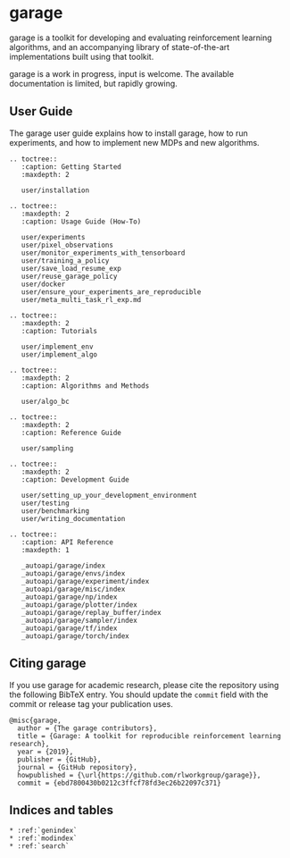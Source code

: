 # garage

garage is a toolkit for developing and evaluating reinforcement learning
algorithms, and an accompanying library of state-of-the-art implementations
built using that toolkit.

garage is a work in progress, input is welcome. The available documentation is
limited, but rapidly growing.

## User Guide

The garage user guide explains how to install garage, how to run experiments,
and how to implement new MDPs and new algorithms.

```eval_rst
.. toctree::
   :caption: Getting Started
   :maxdepth: 2

   user/installation

.. toctree::
   :maxdepth: 2
   :caption: Usage Guide (How-To)

   user/experiments
   user/pixel_observations
   user/monitor_experiments_with_tensorboard
   user/training_a_policy
   user/save_load_resume_exp
   user/reuse_garage_policy
   user/docker
   user/ensure_your_experiments_are_reproducible
   user/meta_multi_task_rl_exp.md

.. toctree::
   :maxdepth: 2
   :caption: Tutorials

   user/implement_env
   user/implement_algo

.. toctree::
   :maxdepth: 2
   :caption: Algorithms and Methods

   user/algo_bc

.. toctree::
   :maxdepth: 2
   :caption: Reference Guide

   user/sampling

.. toctree::
   :maxdepth: 2
   :caption: Development Guide

   user/setting_up_your_development_environment
   user/testing
   user/benchmarking
   user/writing_documentation

.. toctree::
   :caption: API Reference
   :maxdepth: 1

   _autoapi/garage/index
   _autoapi/garage/envs/index
   _autoapi/garage/experiment/index
   _autoapi/garage/misc/index
   _autoapi/garage/np/index
   _autoapi/garage/plotter/index
   _autoapi/garage/replay_buffer/index
   _autoapi/garage/sampler/index
   _autoapi/garage/tf/index
   _autoapi/garage/torch/index
```

## Citing garage

If you use garage for academic research, please cite the repository using the
following BibTeX entry. You should update the `commit` field with the commit or
release tag your publication uses.

```
@misc{garage,
  author = {The garage contributors},
  title = {Garage: A toolkit for reproducible reinforcement learning research},
  year = {2019},
  publisher = {GitHub},
  journal = {GitHub repository},
  howpublished = {\url{https://github.com/rlworkgroup/garage}},
  commit = {ebd7800430b0212c3ffcf78fd3ec26b22097c371}
```

## Indices and tables

```eval_rst
* :ref:`genindex`
* :ref:`modindex`
* :ref:`search`
```
